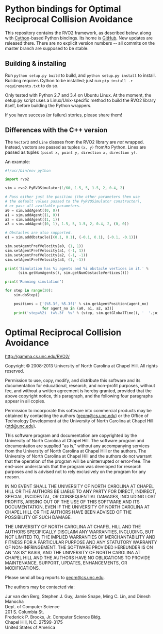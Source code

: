 Python bindings for Optimal Reciprocal Collision Avoidance
==========================================================

This repository contains the RVO2 framework, as described below, along with
[Cython](http://cython.org/)-based Python bindings. Its home is
[GitHub](https://github.com/sybrenstuvel/Python-RVO2). New updates are released
there. There are no explicit version numbers -- all commits on the master
branch are supposed to be stable.


Building & installing
----------------------

Run `python setup.py build` to build, and `python setup.py install` to install.
Building requires Cython to be installed; just run `pip install -r requirements.txt` to
do so.

Only tested with Python 2.7 and 3.4 on Ubuntu Linux. At the moment, the setup.py script
uses a Linux/Unix-specific method to build the RVO2 library itself, before building the
Python wrappers.

If you have success (or failure) stories, please share them!


Differences with the C++ version
--------------------------------

The `Vector2` and `Line` classes from the RVO2 library are _not_ wrapped. Instead,
vectors are passed as tuples `(x, y)` from/to Python. Lines are passed as tuples
`(point x, point y, direction x, direction y)`.

An example:

```python
#!/usr/bin/env python

import rvo2

sim = rvo2.PyRVOSimulator(1/60, 1.5, 5, 1.5, 2, 0.4, 2)

# Pass either just the position (the other parameters then use
# the default values passed to the PyRVOSimulator constructor),
# or pass all available parameters.
a0 = sim.addAgent((0, 0))
a1 = sim.addAgent((1, 0))
a2 = sim.addAgent((1, 1))
a3 = sim.addAgent((0, 1), 1.5, 5, 1.5, 2, 0.4, 2, (0, 0))

# Obstacles are also supported.
o1 = sim.addObstacle([(0.1, 0.1), (-0.1, 0.1), (-0.1, -0.1)])

sim.setAgentPrefVelocity(a0, (1, 1))
sim.setAgentPrefVelocity(a1, (-1, 1))
sim.setAgentPrefVelocity(a2, (-1, -1))
sim.setAgentPrefVelocity(a3, (1, -1))

print('Simulation has %i agents and %i obstacle vertices in it.' %
      (sim.getNumAgents(), sim.getNumObstacleVertices()))

print('Running simulation')

for step in range(20):
    sim.doStep()

    positions = ['(%5.3f, %5.3f)' % sim.getAgentPosition(agent_no)
                 for agent_no in (a0, a1, a2, a3)]
    print('step=%2i  t=%.3f  %s' % (step, sim.getGlobalTime(), '  '.join(positions)))
```


Optimal Reciprocal Collision Avoidance
======================================

<http://gamma.cs.unc.edu/RVO2/>

Copyright &copy; 2008-2013 University of North Carolina at Chapel Hill. All
rights reserved.

Permission to use, copy, modify, and distribute this software and its
documentation for educational, research, and non-profit purposes, without fee,
and without a written agreement is hereby granted, provided that the above
copyright notice, this paragraph, and the following four paragraphs appear in
all copies.

Permission to incorporate this software into commercial products may be obtained
by contacting the authors ([geom@cs.unc.edu](mailto:geom@cs.unc.edu)) or the
Office of Technology Development at the University of North Carolina at Chapel
Hill ([otd@unc.edu](mailto:otd@unc.edu)).

This software program and documentation are copyrighted by the University of
North Carolina at Chapel Hill. The software program and documentation are
supplied "as is," without any accompanying services from the University of North
Carolina at Chapel Hill or the authors. The University of North Carolina at
Chapel Hill and the authors do not warrant that the operation of the program
will be uninterrupted or error-free. The end-user understands that the program
was developed for research purposes and is advised not to rely exclusively on
the program for any reason.

IN NO EVENT SHALL THE UNIVERSITY OF NORTH CAROLINA AT CHAPEL HILL OR THE AUTHORS
BE LIABLE TO ANY PARTY FOR DIRECT, INDIRECT, SPECIAL, INCIDENTAL, OR
CONSEQUENTIAL DAMAGES, INCLUDING LOST PROFITS, ARISING OUT OF THE USE OF THIS
SOFTWARE AND ITS DOCUMENTATION, EVEN IF THE UNIVERSITY OF NORTH CAROLINA AT
CHAPEL HILL OR THE AUTHORS HAVE BEEN ADVISED OF THE POSSIBILITY OF SUCH DAMAGE.

THE UNIVERSITY OF NORTH CAROLINA AT CHAPEL HILL AND THE AUTHORS SPECIFICALLY
DISCLAIM ANY WARRANTIES, INCLUDING, BUT NOT LIMITED TO, THE IMPLIED WARRANTIES
OF MERCHANTABILITY AND FITNESS FOR A PARTICULAR PURPOSE AND ANY STATUTORY
WARRANTY OF NON-INFRINGEMENT. THE SOFTWARE PROVIDED HEREUNDER IS ON AN "AS IS"
BASIS, AND THE UNIVERSITY OF NORTH CAROLINA AT CHAPEL HILL AND THE AUTHORS HAVE
NO OBLIGATIONS TO PROVIDE MAINTENANCE, SUPPORT, UPDATES, ENHANCEMENTS, OR
MODIFICATIONS.

Please send all bug reports to [geom@cs.unc.edu](mailto:geom@cs.unc.edu).

The authors may be contacted via:

Jur van den Berg, Stephen J. Guy, Jamie Snape, Ming C. Lin, and Dinesh Manocha  
Dept. of Computer Science  
201 S. Columbia St.  
Frederick P. Brooks, Jr. Computer Science Bldg.  
Chapel Hill, N.C. 27599-3175  
United States of America
